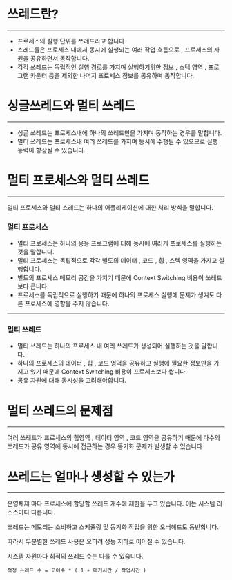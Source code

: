 # 쓰레드란?

---

- 프로세스의 실행 단위를 쓰레드라고 합니다
- 스레드들은 프로세스 내에서 동시에 실행되는 여러 작업 흐름으로 , 프로세스의 자원을 공유하면서 동작합니다.
- 각각 쓰레드는 독립적인 실행 경로를 가지며 실행하기위한 정보 , 스텍 영역 , 프로그램 카운터 등을 제외한 나머지 프로세스 정보를 공유하며 동작합니다.

# 싱글쓰레드와 멀티 쓰레드

---

- 싱글 쓰레드는 프로세스내에 하나의 쓰레드만을 가지며 동작하는 경우를 말합니다.
- 멀티 쓰레드는 프로세스내 여러 쓰레드를 가지며 동시에 수행될 수 있으므로 실행 능력이 향상될 수 있습니다.

# 멀티 프로세스와 멀티 쓰레드

---

멀티 프로세스와 멀티 스레드는 하나의 어플리케이션에 대한 처리 방식을 말합니다.

### 멀티 프로세스

- 멀티 프로세스는 하나의 응용 프로그램에 대해 동시에 여러개 프로세스를 실행하는 것을 말합니다.
- 멀티 프로세스는 독립적으로 각각 별도의 데이터 , 코드 , 힙 , 스텍 영역을 가지고 실행합니다.
- 별도의 프로세스 메모리 공간을 가지기 때문에 Context Switching 비용이 쓰레드보다 큽니다.
- 프로세스를 독립적으로 실행하기 때문에 하나의 프로세스 실행에 문제가 생겨도 다른 프로세스에 영향을 주지 않습니다.

---

### 멀티 쓰레드

- 멀티 쓰레드는 하나의 프로세스 내 여러 쓰레드가 생성되어 실행하는 것을 말합니다.
- 하나의 프로세스의 데이터 , 힙 , 코드 영역을 공유하고 실행에 필요한 정보만을 가지고 있기 때문에  Context Switching 비용이 프로세스보다 쌉니다.
- 공유 자원에 대해 동시성을 고려해야합니다.

# 멀티 쓰레드의 문제점

---

여러 쓰레드가 프로세스의 힙영역 , 데이터 영역 , 코드 영역을 공유하기 때문에  다수의 쓰레드가 공유 영역에 동시에 접근하는 경우 동기화 문제가 발생할 수 있습니다

# 쓰레드는 얼마나 생성할 수 있는가

---

운영체제 마다 프로세스에 할당할 쓰레드 개수에 제한을 두고 있습니다. 이는 시스템 리소스마다 다릅니다.

쓰레드는 메모리는 소비하고 스케쥴링 및 동기화 작업을 위한 오버헤드도 동반합니다.

따라서 무분별한 쓰레드 사용은 오히려 성능 저하로 이어질 수 있습니다.

시스템 자원마다 최적의 쓰레드 수는 다를 수 있습니다. 

`적정 쓰레드 수 = 코어수 * ( 1 + 대기시간 / 작업시간 )`
